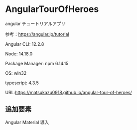 # AngularTourOfHeroes

angular チュートリアルアプリ

参考：https://angular.jp/tutorial

Angular CLI: 12.2.8

Node: 14.18.0

Package Manager: npm 6.14.15

OS: win32

typescript: 4.3.5

URL:https://matsukazu0918.github.io/angular-tour-of-heroes/

## 追加要素

Angular Material 導入

